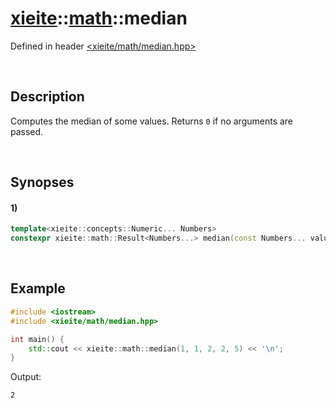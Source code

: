 # [xieite](../xieite.md)\:\:[math](../math.md)\:\:median
Defined in header [<xieite/math/median.hpp>](../../include/xieite/math/median.hpp)

&nbsp;

## Description
Computes the median of some values. Returns `0` if no arguments are passed.

&nbsp;

## Synopses
#### 1)
```cpp
template<xieite::concepts::Numeric... Numbers>
constexpr xieite::math::Result<Numbers...> median(const Numbers... values) noexcept;
```

&nbsp;

## Example
```cpp
#include <iostream>
#include <xieite/math/median.hpp>

int main() {
    std::cout << xieite::math::median(1, 1, 2, 2, 5) << '\n';
}
```
Output:
```
2
```
